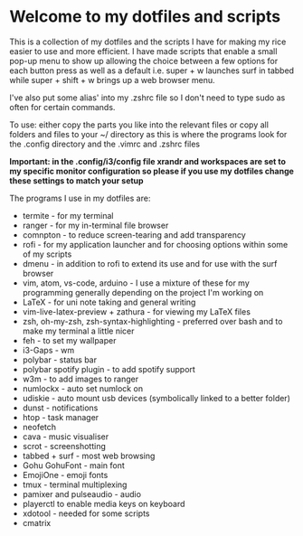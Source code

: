 # Welcome to my dotfiles and scripts

This is a collection of my dotfiles and the scripts I have for making my rice easier to use and more efficient. I have made scripts that enable a small pop-up menu to show up allowing the choice between a few options for each button press as well as a default i.e. super + w launches surf in tabbed while super + shift + w brings up a web browser menu.

I've also put some alias' into my .zshrc file so I don't need to type sudo as often for certain commands.

To use: either copy the parts you like into the relevant files or copy all folders and files to your ~/ directory as this is where the programs look for the .config directory and the .vimrc and .zshrc files


**Important: in the .config/i3/config file xrandr and workspaces are set to my specific monitor configuration so please if you use my dotfiles change these settings to match your setup**

The programs I use in my dotfiles are:
* termite - for my terminal
* ranger - for my in-terminal file browser
* comnpton - to reduce screen-tearing and add transparency
* rofi - for my application launcher and for choosing options within some of my scripts
* dmenu - in addition to rofi to extend its use and for use with the surf browser
* vim, atom, vs-code, arduino - I use a mixture of these for my programming generally depending on the project I'm working on
* LaTeX - for uni note taking and general writing
* vim-live-latex-preview + zathura - for viewing my LaTeX files
* zsh, oh-my-zsh, zsh-syntax-highlighting - preferred over bash and to make my terminal a little nicer
* feh - to set my wallpaper
* i3-Gaps - wm
* polybar - status bar
* polybar spotify plugin - to add spotify support
* w3m - to add images to ranger
* numlockx - auto set numlock on
* udiskie - auto mount usb devices (symbolically linked to a better folder)
* dunst - notifications
* htop - task manager
* neofetch
* cava - music visualiser
* scrot - screenshotting
* tabbed + surf - most web browsing
* Gohu GohuFont - main font
* EmojiOne - emoji fonts
* tmux - terminal multiplexing
* pamixer and pulseaudio - audio
* playerctl to enable media keys on keyboard
* xdotool - needed for some scripts
* cmatrix


